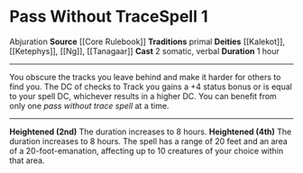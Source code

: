 ﻿---
actions: '[two-actions]'
area: null
bloodline: null
component:
- Somatic
- Verbal
cost: null
deity:
- '[[DATABASE/deity/Kalekot|Kalekot]]'
- '[[DATABASE/deity/Ketephys|Ketephys]]'
- '[[DATABASE/deity/Ng|Ng]]'
- '[[DATABASE/deity/Tanagaar|Tanagaar]]'
domain: null
duration: 1 hour
element: null
heighten: 2nd, 4th
heighten_level: 1, 2, 4
id: '215'
lesson: null
level: '1'
mystery: null
name: Pass Without Trace
patron_theme: null
range: null
rarity: Common
requirement: null
saving_throw: null
school: Abjuration
source: '[[DATABASE/source/Core Rulebook|Core Rulebook]]'
target: null
tradition:
- Primal
trait:
- '[[DATABASE/trait/Abjuration|Abjuration]]'
trigger: null
type: Spell

---
# Pass Without Trace<span class="item-type">Spell 1</span>

<span class="item-trait">Abjuration</span>
**Source** [[Core Rulebook]] 
**Traditions** primal
**Deities** [[Kalekot]], [[Ketephys]], [[Ng]], [[Tanagaar]]
**Cast** <span class="action-icon">2</span> somatic, verbal
**Duration** 1 hour

---
You obscure the tracks you leave behind and make it harder for others to find you. The DC of checks to Track you gains a +4 status bonus or is equal to your spell DC, whichever results in a higher DC. You can benefit from only one _pass without trace spell_ at a time.

---
**Heightened (2nd)** The duration increases to 8 hours.
**Heightened (4th)** The duration increases to 8 hours. The spell has a range of 20 feet and an area of a 20-foot-emanation, affecting up to 10 creatures of your choice within that area.